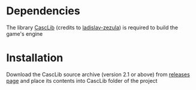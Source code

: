 # Dependencies

The library [CascLib](https://github.com/ladislav-zezula/CascLib) (credits to [ladislav-zezula](https://github.com/ladislav-zezula)) is required to build the game's engine

# Installation

Download the CascLib source archive (version 2.1 or above) from [releases page](https://github.com/ladislav-zezula/CascLib/releases) and place its contents into CascLib folder of the project